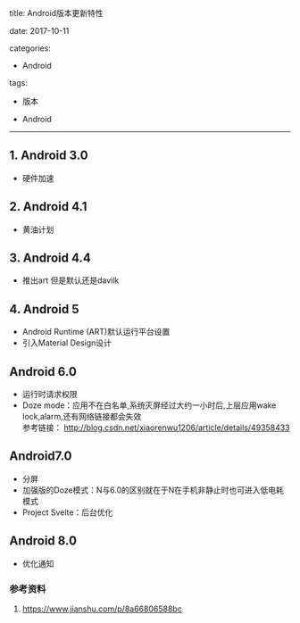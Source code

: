 title: Android版本更新特性 	    
    
date: 2017-10-11         
    
categories:            
    
- Android           
    
tags:           
    
- 版本        
    
    
- Android        
    
           
---



## 1. Android 3.0 
* 硬件加速  

## 2. Android 4.1 
* 黄油计划

## 3. Android 4.4  
* 推出art 但是默认还是davilk

## 4. Android 5  
* Android Runtime (ART)默认运行平台设置  
* 引入Material Design设计

## Android 6.0
* 运行时请求权限
* Doze mode：应用不在白名单,系统灭屏经过大约一小时后,上层应用wake lock,alarm,还有网络链接都会失效       
参考链接： http://blog.csdn.net/xiaorenwu1206/article/details/49358433  

## Android7.0
* 分屏
* 加强版的Doze模式：N与6.0的区别就在于N在手机非静止时也可进入低电耗模式  
* Project Svelte：后台优化

## Android 8.0  
* 优化通知

### 参考资料  
1. https://www.jianshu.com/p/8a66806588bc
